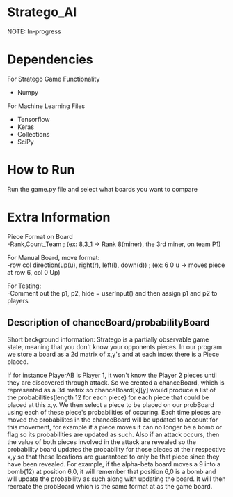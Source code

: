# Stratego_AI
NOTE: In-progress

# Dependencies
For Stratego Game Functionality
- Numpy  

For Machine Learning Files  
- Tensorflow
- Keras
- Collections
- SciPy

# How to Run
Run the game.py file and select what boards you want to compare

# Extra Information
Piece Format on Board  
-Rank,Count_Team ; (ex: 8,3_1 -> Rank 8(miner), the 3rd miner, on team P1)  

For Manual Board, move format:  
-row col direction(up(u), right(r), left(l), down(d)) ; (ex: 6 0 u -> moves piece at row 6, col 0 Up)

For Testing:  
-Comment out the p1, p2, hide = userInput() and then assign p1 and p2 to players

## Description of chanceBoard/probabilityBoard  
Short background information: Stratego is a partially observable game state, meaning that you don't know your opponents pieces. In our program we store a board as a 2d matrix of x,y's and at each index there is a Piece placed.

If for instance PlayerAB is Player 1, it won't know the Player 2 pieces until they are discovered through attack. So we created a chanceBoard, which is represented as a 3d matrix so chanceBoard[x][y] would produce a list of the probabilities(length 12 for each piece) for each piece that could be placed at this x,y. We then select a piece to be placed on our probBoard using each of these piece's probabilities of occuring. Each time pieces are moved the probabilites in the chanceBoard will be updated to account for this movement, for example if a piece moves it can no longer be a bomb or flag so its probabilities are updated as such. Also if an attack occurs, then the value of both pieces involved in the attack are revealed so the probability board updates the probability for those pieces at their respective x,y so that these locations are guaranteed to only be that piece since they have been revealed. For example, if the alpha-beta board moves a 9 into a bomb(12) at position 6,0, it will remember that position 6,0 is a bomb and will update the probability as such along with updating the board. It will then recreate the probBoard which is the same format at as the game board. 
